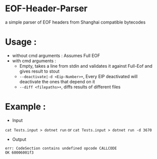# EOF-Header-Parser
a simple parser of EOF headers from Shanghai compatible bytecodes 

# Usage : 
* without cmd arguments : Assumes Full EOF
* with cmd arguments : 
  * Empty, takes a line from stdin and validates it against Full-Eof and gives result to stout
  * ``--deactivate|-d <Eip-Number>+``, Every EIP deactivated will deactivate the ones that depend on it
  * ``--diff <filepaths>+``, diffs results of different files
# Example : 
* Input 

``cat Tests.input > dotnet run`` or ``cat Tests.input > dotnet run -d 3670``

* Output 
```
err: CodeSection contains undefined opcode CALLCODE
OK 60006001f3
```
